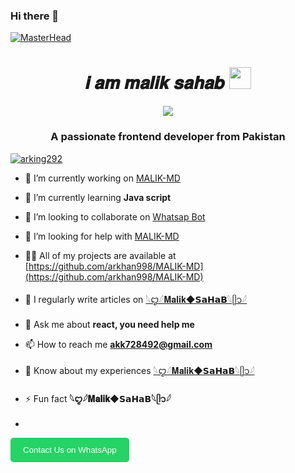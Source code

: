 ### Hi there 👋
[![MasterHead](https://i.imgur.com/1DHOg3Z.gif)](https://github.com/arkhan998)

<h1 align="center"><b>𝒊 𝒂𝒎 𝒎𝒂𝒍𝒊𝒌 𝒔𝒂𝒉𝒂𝒃 </b><img src="https://media.giphy.com/media/hvRJCLFzcasrR4ia7z/giphy.gif" width="35"></h1>


<p align="center">
  <a href="https://github.com/DenverCoder1/readme-typing-svg"><img src="https://readme-typing-svg.herokuapp.com?font=Time+New+Roman&color=cyan&size=25&center=true&vCenter=true&width=600&height=100&lines=Assalamu+O+Alaikum.&hearts;++;A+Passionate+Front-End+Developer,;Engineering+Student,;My+Hobby+Is+Coding,;Active+Learner/Researcher..<3"></a>
</p>


<h3 align="center">A passionate frontend developer from Pakistan</h3>

<p align="left"> <a href="https://twitter.com/arking292" target="blank"><img src="https://img.shields.io/twitter/follow/arking292?logo=twitter&style=for-the-badge" alt="arking292" /></a> </p>

- 🔭 I’m currently working on [MALIK-MD](https://github.com/arkhan998/MALIK-MD)

- 🌱 I’m currently learning **Java script**

- 👯 I’m looking to collaborate on [Whatsap Bot](https://github.com/arkhan998/MALIK-MD)

- 🤝 I’m looking for help with [MALIK-MD](wa.me/+923124533358)

- 👨‍💻 All of my projects are available at [https://github.com/arkhan998/MALIK-MD](https://github.com/arkhan998/MALIK-MD)

- 📝 I regularly write articles on [𓆩ꨄ︎𓆪𝐌𝐚𝐥𝐢𝐤◆𝗦𝗮𝗛𝗮𝗕𓆩ᥫ᭡𓆪](https://i.imgur.com/XBDcjul.jpg )

- 💬 Ask me about **react, you need help me**

- 📫 How to reach me **akk728492@gmail.com**

- 📄 Know about my experiences [𓆩ꨄ︎𓆪𝐌𝐚𝐥𝐢𝐤◆𝗦𝗮𝗛𝗮𝗕𓆩ᥫ᭡𓆪](https://github.com/arkhan998/MALIK-MD)

- ⚡ Fun fact **𓆩ꨄ︎𓆪𝐌𝐚𝐥𝐢𝐤◆𝗦𝗮𝗛𝗮𝗕𓆩ᥫ᭡𓆪**
-  <a href="https://wa.me/+923124533358?text=I%20have%20a%20question">
  <button style="background-color: #25D366; color: white; padding: 12px 20px; border: none; border-radius: 5px; cursor: pointer;">Contact Us on WhatsApp</button>
</a>
